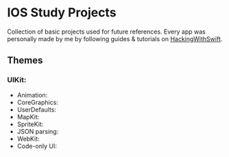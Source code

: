 # IOS Study Projects
Collection of basic projects used for future references.
Every app was personally made by me by following guides & tutorials on [HackingWithSwift](https://www.hackingwithswift.com).

## Themes
### UIKit:

- Animation:
- CoreGraphics:
- UserDefaults:
- MapKit:
- SpriteKit:
- JSON parsing:
- WebKit:
- Code-only UI:
